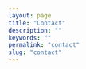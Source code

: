 ```yaml
---
layout: page
title: "Contact"
description: ""
keywords: ""
permalink: "contact"
slug: "contact"
---
```


